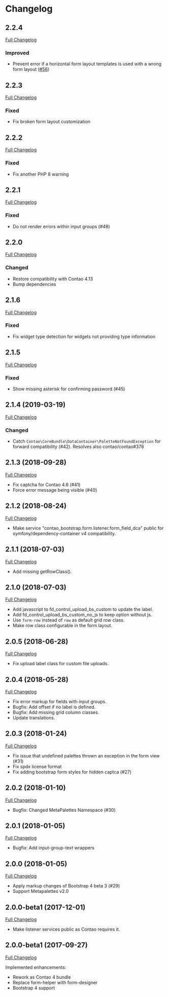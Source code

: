 
Changelog
=========

2.2.4
------

[Full Changelog](https://github.com/contao-bootstrap/form/compare/2.2.2...2.2.3)

### Improved

 - Prevent error if a horizontal form layout templates is used with a wrong form layout ([#56](https://github.com/contao-bootstrap/form/issues/56))

2.2.3
-----

[Full Changelog](https://github.com/contao-bootstrap/form/compare/2.2.2...2.2.3)

### Fixed

 - Fix broken form layout customization

2.2.2
-----

[Full Changelog](https://github.com/contao-bootstrap/form/compare/2.2.1...2.2.2)

### Fixed

 - Fix another PHP 8 warning

2.2.1
-----

[Full Changelog](https://github.com/contao-bootstrap/form/compare/2.2.0...2.2.1)

### Fixed

 - Do not render errors within input groups (#48)


2.2.0
------

[Full Changelog](https://github.com/contao-bootstrap/form/compare/2.1.6...2.2.0)

### Changed

 - Restore compatibility with Contao 4.13
 - Bump dependencies

2.1.6
-----

[Full Changelog](https://github.com/contao-bootstrap/form/compare/2.1.5...2.1.6)

### Fixed

 - Fix widget type detection for widgets not providing type information

2.1.5
-----

[Full Changelog](https://github.com/contao-bootstrap/form/compare/2.1.4...2.1.5)

### Fixed

 - Show missing asterisk for confirming password (#45)

2.1.4 (2019-03-19)
------------------

[Full Changelog](https://github.com/contao-bootstrap/form/compare/2.1.3...2.1.4)

### Changed

 - Catch `Contao\CoreBundle\DataContainer\PaletteNotFoundException` for forward compatibility (#42). Resolves also
   contao/contao#378

2.1.3 (2018-09-28)
------------------

[Full Changelog](https://github.com/contao-bootstrap/form/compare/2.1.2...2.1.3)

 - Fix captcha for Contao 4.6 (#41)
 - Force error message being visible (#40)

2.1.2 (2018-08-24)
------------------

[Full Changelog](https://github.com/contao-bootstrap/form/compare/2.1.1...2.1.2)

 - Make service "contao_bootstrap.form.listener.form_field_dca" public for symfony/dependency-container v4 compatibility.

2.1.1 (2018-07-03)
------------------

[Full Changelog](https://github.com/contao-bootstrap/form/compare/2.1.0...2.1.1)

 - Add missing getRowClass().

2.1.0 (2018-07-03)
------------------

[Full Changelog](https://github.com/contao-bootstrap/form/compare/2.0.5...2.1.0)

 - Add javascript to fd_control_upload_bs_custom to update the label.
 - Add fd_control_upload_bs_custom_no_js to keep option without js.
 - Use `form-row` instead of `row` as default grid row class.
 - Make row class configurable in the form layout.

2.0.5 (2018-06-28)
------------------

[Full Changelog](https://github.com/contao-bootstrap/form/compare/2.0.4...2.0.5)

 - Fix upload label class for custom file uploads.

2.0.4 (2018-05-28)
------------------

[Full Changelog](https://github.com/contao-bootstrap/form/compare/2.0.3...2.0.4)

 - Fix error markup for fields with input groups.
 - Bugfix: Add offset if no label is defined.
 - Bugfix: Add missing grid column classes.
 - Update translations.

2.0.3 (2018-01-24)
------------------

[Full Changelog](https://github.com/contao-bootstrap/form/compare/2.0.2...2.0.3)

 - Fix issue that undefined palettes thrown an exception in the form view (#31)
 - Fix spdx license format
 - Fix adding bootstrap form styles for hidden captca (#27)

2.0.2 (2018-01-10)
------------------

[Full Changelog](https://github.com/contao-bootstrap/form/compare/2.0.1...2.0.2)

 - Bugfix: Changed MetaPalettes Namespace (#30)

2.0.1 (2018-01-05)
------------------

[Full Changelog](https://github.com/contao-bootstrap/form/compare/2.0.0...2.0.1)

 - Bugfix: Add input-group-text wrappers

2.0.0 (2018-01-05)
------------------

[Full Changelog](https://github.com/contao-bootstrap/form/compare/2.0.0beta2...2.0.0)

 - Apply markup changes of Bootstrap 4 beta 3 (#29)
 - Support Metapalettes v2.0


2.0.0-beta1 (2017-12-01)
------------------------

[Full Changelog](https://github.com/contao-bootstrap/form/compare/2.0.0-beta1...2.0.0-beta2)

 - Make listener services public as Contao requires it.

2.0.0-beta1 (2017-09-27)
------------------------

[Full Changelog](https://github.com/contao-bootstrap/form/compare/1.1.5...2.0.0-beta1)

Implemented enhancements:

 - Rework as Contao 4 bundle
 - Replace form-helper with form-designer
 - Bootstrap 4 support
